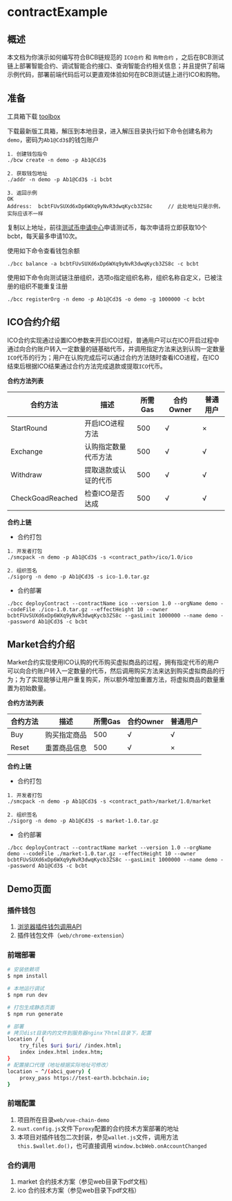 # contractExample
## 概述

本文档为你演示如何编写符合BCB链规范的 `ICO合约` 和 `购物合约` ，之后在BCB测试链上部署智能合约、调试智能合约接口、查询智能合约相关信息；并且提供了前端示例代码，部署前端代码后可以更直观体验如何在BCB测试链上进行ICO和购物。



## 准备

工具箱下载 [toolbox](<https://github.com/bcbchain/toolbox/releases>)

下载最新版工具箱，解压到本地目录，进入解压目录执行如下命令创建名称为`demo`，密码为`Ab1@Cd3$`的钱包账户

```shell
1. 创建钱包指令
./bcw create -n demo -p Ab1@Cd3$

2. 获取钱包地址
./addr -n demo -p Ab1@Cd3$ -i bcbt

3. 返回示例
OK
Address:  bcbtFUvSUXd6xDp6WXq9yNvR3dwqKycb3ZS8c		// 此处地址只是示例，实际应该不一样
```

复制以上地址，前往[测试币申请中心](<https://titan.bcbscan.io>)申请测试币，每次申请将立即获取10个bcbt，每天最多申请10次。



使用如下命令查看钱包余额

```shell
./bcc balance -a bcbtFUvSUXd6xDp6WXq9yNvR3dwqKycb3ZS8c -c bcbt
```



使用如下命令向测试链注册组织，选项o指定组织名称，组织名称自定义，已被注册的组织不能重复注册

```shell
./bcc registerOrg -n demo -p Ab1@Cd3$ -o demo -g 1000000 -c bcbt
```



## ICO合约介绍

ICO合约实现通过设置ICO参数来开启ICO过程，普通用户可以在ICO开启过程中通过向合约账户转入一定数量的链基础代币，并调用指定方法来达到认购一定数量`ICO`代币的行为；用户在认购完成后可以通过合约方法随时查看ICO进程，在ICO结束后根据ICO结果通过合约方法完成退款或提取`ICO`代币。



**合约方法列表**

| 合约方法         | 描述                 | 所需Gas | 合约Owner | 普通用户 |
| ---------------- | -------------------- | ------- | --------- | -------- |
| StartRound       | 开启ICO进程方法      | 500     | √         | ×        |
| Exchange         | 认购指定数量代币方法 | 500     | √         | √        |
| Withdraw         | 提取退款或认证的代币 | 500     | √         | √        |
| CheckGoadReached | 检查ICO是否达成      | 500     | √         | √        |

**合约上链**

- 合约打包

```shell
1. 开发者打包
./smcpack -n demo -p Ab1@Cd3$ -s <contract_path>/ico/1.0/ico

2. 组织签名
./sigorg -n demo -p Ab1@Cd3$ -s ico-1.0.tar.gz
```

- 合约部署

```shell
./bcc deployContract --contractName ico --version 1.0 --orgName demo --codeFile ./ico-1.0.tar.gz --effectHeight 10 --owner bcbtFUvSUXd6xDp6WXq9yNvR3dwqKycb3ZS8c --gasLimit 1000000 --name demo --password Ab1@Cd3$ -c bcbt
```



## Market合约介绍

Market合约实现使用ICO认购的代币购买虚拟商品的过程，拥有指定代币的用户可以向合约账户转入一定数量的代币，然后调用购买方法来达到购买虚拟商品的行为；为了实现能够让用户重复购买，所以额外增加重置方法，将虚拟商品的数量重置为初始数量。



**合约方法列表**

| 合约方法 | 描述         | 所需Gas | 合约Owner | 普通用户 |
| -------- | ------------ | ------- | --------- | -------- |
| Buy      | 购买指定商品 | 500     | √         | √        |
| Reset    | 重置商品信息 | 500     | √         | ×        |

**合约上链**

- 合约打包

```shell
1. 开发者打包
./smcpack -n demo -p Ab1@Cd3$ -s <contract_path>/market/1.0/market

2. 组织签名
./sigorg -n demo -p Ab1@Cd3$ -s market-1.0.tar.gz
```

- 合约部署

```shell
./bcc deployContract --contractName market --version 1.0 --orgName demo --codeFile ./market-1.0.tar.gz --effectHeight 10 --owner bcbtFUvSUXd6xDp6WXq9yNvR3dwqKycb3ZS8c --gasLimit 1000000 --name demo --password Ab1@Cd3$ -c bcbt
```



## Demo页面

### 插件钱包

1. [浏览器插件钱包调用API](https://bcbwallet.readthedocs.io/en/latest/web_api.html)
2. 插件钱包文件（`web/chrome-extension`）


### 前端部署

``` bash
# 安装依赖项
$ npm install

# 本地运行调试
$ npm run dev

# 打包生成静态页面
$ npm run generate

# 部署
# 拷贝dist目录内的文件到服务器nginx下html目录下，配置
location / {
    try_files $uri $uri/ /index.html;
    index index.html index.htm;
}
# 配置接口代理（地址根据实际地址可修改）
location ~ ^/(abci_query) {
    proxy_pass https://test-earth.bcbchain.io;
}
```

### 前端配置

1. 项目所在目录`web/vue-chain-demo`
2. `nuxt.config.js`文件下`proxy`配置的合约技术方案部署的地址
3. 本项目对插件钱包二次封装，参见`wallet.js`文件，调用方法 `this.$wallet.do()`，也可直接调用 `window.bcbWeb.onAccountChanged`

### 合约调用

1. market 合约技术方案（参见web目录下pdf文档）
2. ico 合约技术方案（参见web目录下pdf文档）
